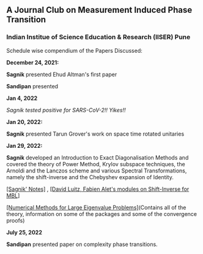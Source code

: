 ## A Journal Club on Measurement Induced Phase Transition

### Indian Institue of Science Education & Research (IISER) Pune


Schedule wise compendium of the Papers Discussed:


**December 24, 2021:**

**Sagnik** presented Ehud Altman's first paper

**Sandipan** presented




**Jan 4, 2022**

_Sagnik tested positive for SARS-CoV-2!! Yikes!!_ 




**Jan 20, 2022:**

**Sagnik** presented Tarun Grover's work on space time rotated unitaries


**Jan 29, 2022:**

**Sagnik** developed an Introduction to Exact Diagonalisation Methods and covered the theory of Power Method, Krylov subspace techniques, the Arnoldi and the Lanczos scheme and various Spectral Transformations, namely the shift-inverse and the Chebyshev expansion of Identity.


[[Sagnik' Notes]](https://sagnikiiser.github.io/MIPT/Notes__Exact_Diagonalisation_and_Krylov_Space_Methods.pdf) ,  [[David Luitz, Fabien Alet's modules on Shift-Inverse for MBL]](https://scipost.org/SciPostPhys.5.5.045/pdf)

[[Numerical Methods for Large Eigenvalue Problems]](https://sagnikiiser.github.io/MIPT/Saad_Y)(Contains all of the theory, information on some of the packages and some of the convergence proofs)


**July 25, 2022**

**Sandipan** presented paper on complexity phase transitions.
